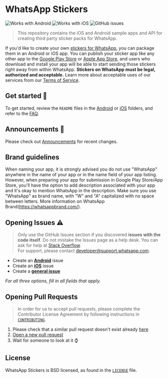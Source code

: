 # WhatsApp Stickers

![Works with Android](https://img.shields.io/badge/Works_with-Android-green?style=flat-square)
![Works with iOS](https://img.shields.io/badge/Works_with-iOS-blue?style=flat-square)
![GitHub issues](https://img.shields.io/github/issues/whatsapp/stickers?style=flat-square)

> This repository contains the iOS and Android sample apps and API for creating third party sticker packs for WhatsApp.

If you'd like to create your own [stickers for WhatsApp](https://faq.whatsapp.com/en/android/26000227/), you can package them in an Android or iOS app. You can publish your sticker app like any other app to the [Google Play Store](https://play.google.com/store) or [Apple App Store](https://www.apple.com/ios/app-store/), and users who download and install your app will be able to start sending those stickers right away from within WhatsApp. **Stickers on WhatsApp must be legal, authorized and acceptable.** Learn more about acceptable uses of our services from our [Terms of Service](https://www.whatsapp.com/legal/#terms-of-service).

## Get started :rocket:

To get started, review the `README` files in the [Android](https://github.com/WhatsApp/stickers/tree/master/Android) or [iOS](https://github.com/WhatsApp/stickers/tree/master/iOS) folders, and refer to the [FAQ](https://faq.whatsapp.com/general/26000226).

## Announcements :loudspeaker:
Please check out [Announcements](https://github.com/WhatsApp/stickers/wiki/Sticker-Updates:-September-30,-2019) for recent changes.

## Brand guidelines
When naming your app, it is strongly advised you do not use "WhatsApp" anywhere in the name of your app or in the name field of your app listing. However, when preparing your app for submission in Google Play Store/App Store, you'll have the option to add description associated with your app and it's okay to mention WhatsApp in the description. Make sure you use "WhatsApp" as brand name, with "W" and "A" capitalized with no space between letters. More information on WhatsApp Brand(https://whatsappbrand.com/).

## Opening Issues :warning:

> Only use the GitHub Issues section if you discovered **issues with the code itself**. Do not mistake the Issues page as a help desk. You can ask for help at [Stack Overflow](https://stackoverflow.com/).  
> For support, please contact <developer@support.whatsapp.com>.

- Create an [**Android**](https://github.com/WhatsApp/stickers/issues/new?template=android.md) issue
- Create an [**iOS**](https://github.com/WhatsApp/stickers/issues/new?template=ios.md) issue
- Create a [**general issue**](https://github.com/WhatsApp/stickers/issues/new?template=general.md)

_For all three options, fill in all fields that apply._

## Opening Pull Requests

> In order for us to accept pull requests, please complete the Contributor License Agreement by following instructions in [`CONTRIBUTING`](https://github.com/WhatsApp/stickers/blob/master/CONTRIBUTING.md).

1. Please check that a similar pull request doesn't exist already [here](https://github.com/WhatsApp/stickers/pulls?utf8=%E2%9C%93&q=is%3Apr)
2. [Open a new pull request](https://github.com/WhatsApp/stickers/compare)
3. Wait for someone to look at it :watch:

## License

WhatsApp Stickers is BSD licensed, as found in the [`LICENSE`](https://github.com/WhatsApp/stickers/blob/master/LICENSE) file.
